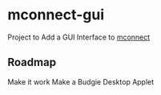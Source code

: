 # mconnect-gui
Project to Add a GUI Interface to [mconnect](https://github.com/bboozzoo/mconnect)

## Roadmap
Make it work 
Make a Budgie Desktop Applet
